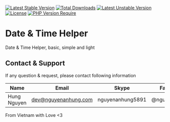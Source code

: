 [![Latest Stable Version](http://poser.pugx.org/nguyenanhung/date-helper/v)](https://packagist.org/packages/nguyenanhung/date-helper) [![Total Downloads](http://poser.pugx.org/nguyenanhung/date-helper/downloads)](https://packagist.org/packages/nguyenanhung/date-helper) [![Latest Unstable Version](http://poser.pugx.org/nguyenanhung/date-helper/v/unstable)](https://packagist.org/packages/nguyenanhung/date-helper) [![License](http://poser.pugx.org/nguyenanhung/date-helper/license)](https://packagist.org/packages/nguyenanhung/date-helper) [![PHP Version Require](http://poser.pugx.org/nguyenanhung/date-helper/require/php)](https://packagist.org/packages/nguyenanhung/date-helper)

# Date & Time Helper

Date & Time Helper, basic, simple and light

## Contact & Support

If any question & request, please contact following information

| Name        | Email                | Skype            | Facebook      |
|-------------|----------------------|------------------|---------------|
| Hung Nguyen | dev@nguyenanhung.com | nguyenanhung5891 | @nguyenanhung |

From Vietnam with Love <3
